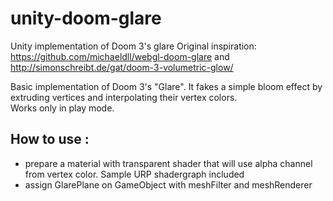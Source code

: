 # unity-doom-glare
Unity implementation of Doom 3's glare
Original inspiration: https://github.com/michaeldll/webgl-doom-glare and http://simonschreibt.de/gat/doom-3-volumetric-glow/  

Basic implementation of Doom 3's "Glare". It fakes a simple bloom effect by extruding vertices and interpolating their vertex colors.  
Works only in play mode.  
## How to use :  
- prepare a material with transparent shader that will use alpha channel from vertex color. Sample URP shadergraph included  
- assign GlarePlane on GameObject with meshFilter and meshRenderer
